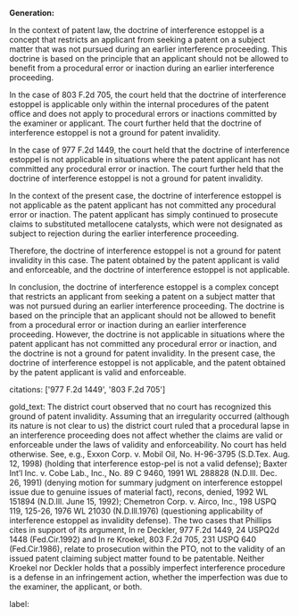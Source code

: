 **Generation:**


In the context of patent law, the doctrine of interference estoppel is a concept that restricts an applicant from seeking a patent on a subject matter that was not pursued during an earlier interference proceeding. This doctrine is based on the principle that an applicant should not be allowed to benefit from a procedural error or inaction during an earlier interference proceeding.

In the case of 803 F.2d 705, the court held that the doctrine of interference estoppel is applicable only within the internal procedures of the patent office and does not apply to procedural errors or inactions committed by the examiner or applicant. The court further held that the doctrine of interference estoppel is not a ground for patent invalidity.

In the case of 977 F.2d 1449, the court held that the doctrine of interference estoppel is not applicable in situations where the patent applicant has not committed any procedural error or inaction. The court further held that the doctrine of interference estoppel is not a ground for patent invalidity.

In the context of the present case, the doctrine of interference estoppel is not applicable as the patent applicant has not committed any procedural error or inaction. The patent applicant has simply continued to prosecute claims to substituted metallocene catalysts, which were not designated as subject to rejection during the earlier interference proceeding.

Therefore, the doctrine of interference estoppel is not a ground for patent invalidity in this case. The patent obtained by the patent applicant is valid and enforceable, and the doctrine of interference estoppel is not applicable.

In conclusion, the doctrine of interference estoppel is a complex concept that restricts an applicant from seeking a patent on a subject matter that was not pursued during an earlier interference proceeding. The doctrine is based on the principle that an applicant should not be allowed to benefit from a procedural error or inaction during an earlier interference proceeding. However, the doctrine is not applicable in situations where the patent applicant has not committed any procedural error or inaction, and the doctrine is not a ground for patent invalidity. In the present case, the doctrine of interference estoppel is not applicable, and the patent obtained by the patent applicant is valid and enforceable. 

citations: ['977 F.2d 1449', '803 F.2d 705']

gold_text: The district court observed that no court has recognized this ground of patent invalidity. Assuming that an irregularity occurred (although its nature is not clear to us) the district court ruled that a procedural lapse in an interference proceeding does not affect whether the claims are valid or enforceable under the laws of validity and enforceability. No court has held otherwise. See, e.g., Exxon Corp. v. Mobil Oil, No. H-96-3795 (S.D.Tex. Aug. 12, 1998) (holding that interference estop-pel is not a valid defense); Baxter Int’l Inc. v. Cobe Lab., Inc., No. 89 C 9460, 1991 WL 288828 (N.D.Ill. Dec. 26, 1991) (denying motion for summary judgment on interference estoppel issue due to genuine issues of material fact), recons, denied, 1992 WL 151894 (N.D.Ill. June 15, 1992); Chemetron Corp. v. Airco, Inc., 198 USPQ 119, 125-26, 1976 WL 21030 (N.D.Ill.1976) (questioning applicability of interference estoppel as invalidity defense). The two cases that Phillips cites in support of its argument, In re Deckler, 977 F.2d 1449, 24 USPQ2d 1448 (Fed.Cir.1992) and In re Kroekel, 803 F.2d 705, 231 USPQ 640 (Fed.Cir.1986), relate to prosecution within the PTO, not to the validity of an issued patent claiming subject matter found to be patentable. Neither Kroekel nor Deckler holds that a possibly imperfect interference procedure is a defense in an infringement action, whether the imperfection was due to the examiner, the applicant, or both.

label: 